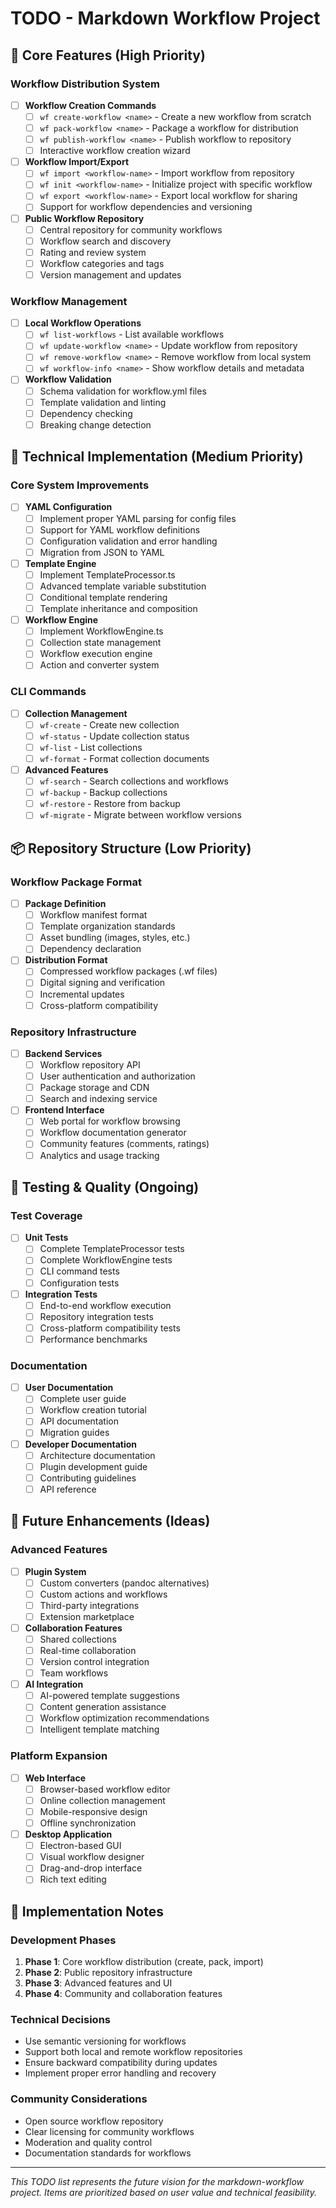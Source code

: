 # TODO - Markdown Workflow Project

## 🚀 Core Features (High Priority)

### Workflow Distribution System
- [ ] **Workflow Creation Commands**
  - [ ] `wf create-workflow <name>` - Create a new workflow from scratch
  - [ ] `wf pack-workflow <name>` - Package a workflow for distribution
  - [ ] `wf publish-workflow <name>` - Publish workflow to repository
  - [ ] Interactive workflow creation wizard

- [ ] **Workflow Import/Export**
  - [ ] `wf import <workflow-name>` - Import workflow from repository
  - [ ] `wf init <workflow-name>` - Initialize project with specific workflow
  - [ ] `wf export <workflow-name>` - Export local workflow for sharing
  - [ ] Support for workflow dependencies and versioning

- [ ] **Public Workflow Repository**
  - [ ] Central repository for community workflows
  - [ ] Workflow search and discovery
  - [ ] Rating and review system
  - [ ] Workflow categories and tags
  - [ ] Version management and updates

### Workflow Management
- [ ] **Local Workflow Operations**
  - [ ] `wf list-workflows` - List available workflows
  - [ ] `wf update-workflow <name>` - Update workflow from repository
  - [ ] `wf remove-workflow <name>` - Remove workflow from local system
  - [ ] `wf workflow-info <name>` - Show workflow details and metadata

- [ ] **Workflow Validation**
  - [ ] Schema validation for workflow.yml files
  - [ ] Template validation and linting
  - [ ] Dependency checking
  - [ ] Breaking change detection

## 🔧 Technical Implementation (Medium Priority)

### Core System Improvements
- [ ] **YAML Configuration**
  - [ ] Implement proper YAML parsing for config files
  - [ ] Support for YAML workflow definitions
  - [ ] Configuration validation and error handling
  - [ ] Migration from JSON to YAML

- [ ] **Template Engine**
  - [ ] Implement TemplateProcessor.ts
  - [ ] Advanced template variable substitution
  - [ ] Conditional template rendering
  - [ ] Template inheritance and composition

- [ ] **Workflow Engine**
  - [ ] Implement WorkflowEngine.ts
  - [ ] Collection state management
  - [ ] Workflow execution engine
  - [ ] Action and converter system

### CLI Commands
- [ ] **Collection Management**
  - [ ] `wf-create` - Create new collection
  - [ ] `wf-status` - Update collection status
  - [ ] `wf-list` - List collections
  - [ ] `wf-format` - Format collection documents

- [ ] **Advanced Features**
  - [ ] `wf-search` - Search collections and workflows
  - [ ] `wf-backup` - Backup collections
  - [ ] `wf-restore` - Restore from backup
  - [ ] `wf-migrate` - Migrate between workflow versions

## 📦 Repository Structure (Low Priority)

### Workflow Package Format
- [ ] **Package Definition**
  - [ ] Workflow manifest format
  - [ ] Template organization standards
  - [ ] Asset bundling (images, styles, etc.)
  - [ ] Dependency declaration

- [ ] **Distribution Format**
  - [ ] Compressed workflow packages (.wf files)
  - [ ] Digital signing and verification
  - [ ] Incremental updates
  - [ ] Cross-platform compatibility

### Repository Infrastructure
- [ ] **Backend Services**
  - [ ] Workflow repository API
  - [ ] User authentication and authorization
  - [ ] Package storage and CDN
  - [ ] Search and indexing service

- [ ] **Frontend Interface**
  - [ ] Web portal for workflow browsing
  - [ ] Workflow documentation generator
  - [ ] Community features (comments, ratings)
  - [ ] Analytics and usage tracking

## 🧪 Testing & Quality (Ongoing)

### Test Coverage
- [ ] **Unit Tests**
  - [ ] Complete TemplateProcessor tests
  - [ ] Complete WorkflowEngine tests
  - [ ] CLI command tests
  - [ ] Configuration tests

- [ ] **Integration Tests**
  - [ ] End-to-end workflow execution
  - [ ] Repository integration tests
  - [ ] Cross-platform compatibility tests
  - [ ] Performance benchmarks

### Documentation
- [ ] **User Documentation**
  - [ ] Complete user guide
  - [ ] Workflow creation tutorial
  - [ ] API documentation
  - [ ] Migration guides

- [ ] **Developer Documentation**
  - [ ] Architecture documentation
  - [ ] Plugin development guide
  - [ ] Contributing guidelines
  - [ ] API reference

## 🎯 Future Enhancements (Ideas)

### Advanced Features
- [ ] **Plugin System**
  - [ ] Custom converters (pandoc alternatives)
  - [ ] Custom actions and workflows
  - [ ] Third-party integrations
  - [ ] Extension marketplace

- [ ] **Collaboration Features**
  - [ ] Shared collections
  - [ ] Real-time collaboration
  - [ ] Version control integration
  - [ ] Team workflows

- [ ] **AI Integration**
  - [ ] AI-powered template suggestions
  - [ ] Content generation assistance
  - [ ] Workflow optimization recommendations
  - [ ] Intelligent template matching

### Platform Expansion
- [ ] **Web Interface**
  - [ ] Browser-based workflow editor
  - [ ] Online collection management
  - [ ] Mobile-responsive design
  - [ ] Offline synchronization

- [ ] **Desktop Application**
  - [ ] Electron-based GUI
  - [ ] Visual workflow designer
  - [ ] Drag-and-drop interface
  - [ ] Rich text editing

## 📝 Implementation Notes

### Development Phases
1. **Phase 1**: Core workflow distribution (create, pack, import)
2. **Phase 2**: Public repository infrastructure
3. **Phase 3**: Advanced features and UI
4. **Phase 4**: Community and collaboration features

### Technical Decisions
- Use semantic versioning for workflows
- Support both local and remote workflow repositories
- Ensure backward compatibility during updates
- Implement proper error handling and recovery

### Community Considerations
- Open source workflow repository
- Clear licensing for community workflows
- Moderation and quality control
- Documentation standards for workflows

---

*This TODO list represents the future vision for the markdown-workflow project. Items are prioritized based on user value and technical feasibility.*